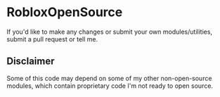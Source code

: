 # RobloxOpenSource
If you'd like to make any changes or submit your own modules/utilities, submit a pull request or tell me.

## Disclaimer
Some of this code may depend on some of my other non-open-source modules, which contain proprietary code I'm not ready to open source.

